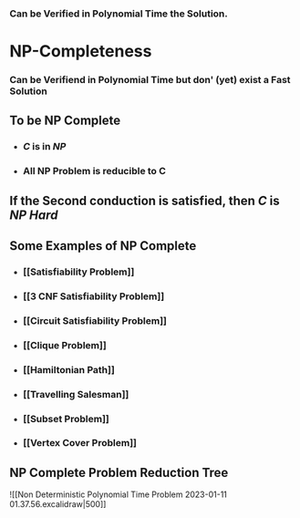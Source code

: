 ### Can be Verified in Polynomial Time the Solution.

# NP-Completeness

### Can be Verifiend in Polynomial Time but don' (yet) exist a Fast Solution 

## To be NP Complete
- ### $C \text{ is in } NP$
- ### $\text{All NP Problem is reducible to C}$

## If the Second conduction is satisfied, then $C$ is _NP Hard_

## Some Examples of NP Complete

- ### [[Satisfiability Problem]]
- ### [[3 CNF Satisfiability Problem]]
- ### [[Circuit Satisfiability Problem]]
- ### [[Clique Problem]]
- ### [[Hamiltonian Path]]
- ### [[Travelling Salesman]]
- ### [[Subset Problem]]
- ### [[Vertex Cover Problem]]

##  NP Complete Problem Reduction Tree

![[Non Deterministic Polynomial Time Problem 2023-01-11 01.37.56.excalidraw|500]]

